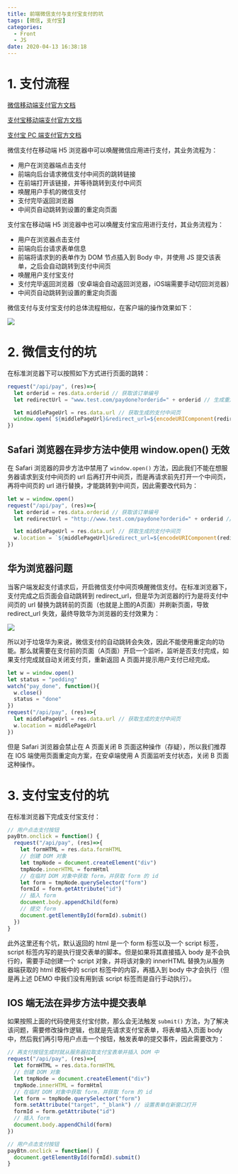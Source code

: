 ```yaml
---
title: 前端微信支付与支付宝支付的坑
tags: [微信, 支付宝]
categories:
  - Front
  - JS
date: 2020-04-13 16:38:18
---
```


# 1. 支付流程

[微信移动端支付官方文档](https://pay.weixin.qq.com/wiki/doc/api/H5.php?chapter=15_1)

[支付宝移动端支付官方文档](https://docs.open.alipay.com/api_1/alipay.trade.wap.pay/)

[支付宝 PC 端支付官方文档](https://opendocs.alipay.com/apis/api_1/alipay.trade.page.pay/)

微信支付在移动端 H5 浏览器中可以唤醒微信应用进行支付，其业务流程为：

- 用户在浏览器端点击支付
- 前端向后台请求微信支付中间页的跳转链接
- 在前端打开该链接，并等待跳转到支付中间页
- 唤醒用户手机的微信支付
- 支付完毕返回浏览器
- 中间页自动跳转到设置的重定向页面

支付宝在移动端 H5 浏览器中也可以唤醒支付宝应用进行支付，其业务流程为：

- 用户在浏览器点击支付
- 前端向后台请求表单信息
- 前端将请求到的表单作为 DOM 节点插入到 Body 中，并使用 JS 提交该表单，之后会自动跳转到支付中间页
- 唤醒用户支付宝支付
- 支付完毕返回浏览器（安卓端会自动返回浏览器，iOS端需要手动切回浏览器）
- 中间页自动跳转到设置的重定向页面

微信支付与支付宝支付的总体流程相似，在客户端的操作效果如下：

![](http://img.cdn.esunr.xyz/markdown/20200413170606.png)

# 2. 微信支付的坑

在标准浏览器下可以按照如下方式进行页面的跳转：

```js
request("/api/pay", (res)=>{
  let orderid = res.data.orderid // 获取该订单编号
  let redirectUrl = "www.test.com/paydone?orderid=" + orderid // 生成重定向页面的地址

  let middlePageUrl = res.data.url // 获取生成的支付中间页
  window.open(`${middlePageUrl}&redirect_url=${encodeURIComponent(redirectUrl)}`) // 拼接 url（为了配置重定向页面）
})
```

## Safari 浏览器在异步方法中使用 window.open() 无效

在 Safari 浏览器的异步方法中禁用了 `window.open()` 方法，因此我们不能在想服务器请求到支付中间页的 url 后再打开中间页，而是再请求前先打开一个中间页，再将中间页的 url 进行替换，才能跳转到中间页，因此需要改代码为：

```js
let w = window.open()
request("/api/pay", (res)=>{
  let orderid = res.data.orderid // 获取该订单编号
  let redirectUrl = "http://www.test.com/paydone?orderid=" + orderid // 生成重定向页面的地址

  let middlePageUrl = res.data.url // 获取生成的支付中间页
  w.location = `${middlePageUrl}&redirect_url=${encodeURIComponent(redirectUrl)}` // 调整新打开页面的 url
})
```

## 华为浏览器问题

当客户端发起支付请求后，开启微信支付中间页唤醒微信支付。在标准浏览器下，支付完成之后页面会自动跳转到 redirect_url，但是华为浏览器的行为是将支付中间页的 url 替换为跳转前的页面（也就是上图的A页面）并刷新页面，导致 redirect_url 失效，最终导致华为浏览器的支付效果为：

![](http://img.cdn.esunr.xyz/markdown/20200413171328.png)

所以对于垃圾华为来说，微信支付的自动跳转会失效，因此不能使用重定向的功能。那么就需要在支付前的页面（A页面）开启一个监听，监听是否支付完成，如果支付完成就自动关闭支付页，重新返回 A 页面并提示用户支付已经完成。

```js
let w = window.open()
let status = "pedding"
watch("pay_done", function(){
  w.close()
  status = "done"
})
request("/api/pay", (res)=>{
  let middlePageUrl = res.data.url // 获取生成的支付中间页
  w.location = middlePageUrl
})
```

但是 Safari 浏览器会禁止在 A 页面关闭 B 页面这种操作（存疑），所以我们推荐在 IOS 端使用页面重定向方案，在安卓端使用 A 页面监听支付状态，关闭 B 页面这种操作。

# 3. 支付宝支付的坑

在标准浏览器下完成支付宝支付：

```js
// 用户点击支付按钮
payBtn.onclick = function() {
  request("/api/pay", (res)=>{
    let formHTML = res.data.formHTML
    // 创建 DOM 对象
    let tmpNode = document.createElement("div")
    tmpNode.innerHTML = formHtml
    // 在临时 DOM 对象中获取 form，并获取 form 的 id
    let form = tmpNode.querySelector("form")
    formId = form.getAttribute("id")
    // 插入 form 
    document.body.appendChild(form)
    // 提交 form
    document.getElementById(formId).submit()
  })
}
```

此外这里还有个坑，默认返回的 html 是一个 form 标签以及一个 script 标签，script 标签内写的是执行提交表单的脚本。但是如果将其直接插入 body 是不会执行的，需要手动创建一个 script 对象，并将该对象的 innerHTML 替换为从服务器端获取的 html 模板中的 script 标签中的内容，再插入到 body 中才会执行（但是再上述 DEMO 中我们没有用到该 script 标签而是自行手动执行）。

## IOS 端无法在异步方法中提交表单

如果按照上面的代码使用支付宝付款，那么会无法触发 `submit()` 方法，为了解决该问题，需要修改操作逻辑，也就是先请求支付宝表单，将表单插入页面 body 中，然后我们再引导用户点击一个按钮，触发表单的提交事件，因此需要改为：

```js
// 再支付按钮生成时就从服务器拉取支付宝表单并插入 DOM 中
request("/api/pay", (res)=>{
  let formHTML = res.data.formHTML
  // 创建 DOM 对象
  let tmpNode = document.createElement("div")
  tmpNode.innerHTML = formHtml
  // 在临时 DOM 对象中获取 form，并获取 form 的 id
  let form = tmpNode.querySelector("form")
  form.setAttribute("target", "_blank") // 设置表单在新窗口打开
  formId = form.getAttribute("id")
  // 插入 form 
  document.body.appendChild(form)
})

// 用户点击支付按钮
payBtn.onclick = function() {
  document.getElementById(formId).submit()
}
```
